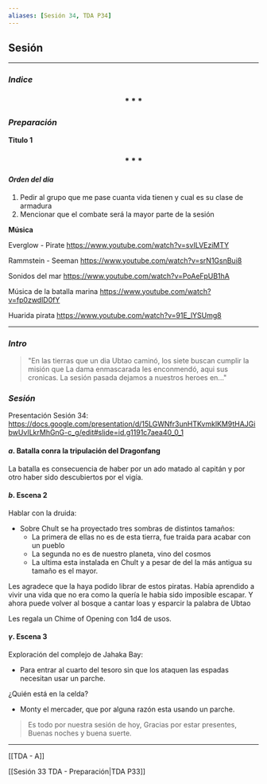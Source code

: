 ```yaml
---
aliases: [Sesión 34, TDA P34]
---
```


## Sesión  
---

### _Indice_

<div align='center'>
   <h3> * * * </h3>
</div>

### _Preparación_

**Titulo 1**

<div align='center'>
   <h3> * * * </h3>
</div>

#### _Orden del día_

1. Pedir al grupo que me pase cuanta vida tienen y cual es su clase de armadura
2. Mencionar que el combate será la mayor parte de la sesión


**Música**

Everglow - Pirate
<https://www.youtube.com/watch?v=svILVEziMTY>

Rammstein - Seeman
<https://www.youtube.com/watch?v=srN1GsnBui8>

Sonidos del mar
<https://www.youtube.com/watch?v=PoAeFpUB1hA>

Música de la batalla marina
<https://www.youtube.com/watch?v=fp0zwdlD0fY>

Huarida pirata
<https://www.youtube.com/watch?v=91E_lYSUmg8>

---

### _Intro_

>"En las tierras que un dia Ubtao caminó, los siete buscan cumplir la misión que La dama enmascarada les enconmendó, aqui sus cronicas. La sesión pasada dejamos a nuestros heroes en..."

### _Sesión_

Presentación Sesión 34:
<https://docs.google.com/presentation/d/15LGWNfr3unHTKvmklKM9tHAJGibwUvILkrMhGnG-c_g/edit#slide=id.g1191c7aea40_0_1>


#### $a$. Batalla conra la tripulación del Dragonfang
La batalla es consecuencia de haber por un ado matado al capitán y por otro haber sido descubiertos por el vigía.


#### $b$. Escena 2

Hablar con la druida:
- Sobre Chult se ha proyectado tres sombras de distintos tamaños:
	- La primera de ellas no es de esta tierra, fue traida para acabar con un pueblo
	- La segunda no es de nuestro planeta, vino del cosmos 
	- La ultima esta instalada en Chult y  a pesar de del la más antigua su tamaño es el mayor.

Les agradece que la haya podido librar de estos piratas. Había aprendido a vivir una vida que no era como la quería le habia sido imposible escapar. Y ahora puede volver al bosque a cantar loas y esparcir la palabra de Ubtao

Les regala un Chime of Opening con 1d4 de usos. 


#### $\gamma$. Escena 3

Exploración del complejo de Jahaka Bay:
- Para entrar al cuarto del tesoro sin que los ataquen las espadas necesitan usar un parche.

¿Quién está en la celda?
- Monty el mercader, que por alguna razón esta usando un parche.


> Es todo por nuestra sesión de hoy, Gracias por estar presentes, Buenas noches y buena suerte.


---

[[TDA - A]]

[[Sesión 33 TDA - Preparación|TDA P33]]
